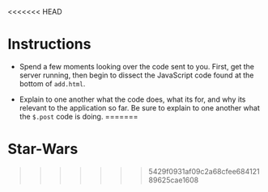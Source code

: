 <<<<<<< HEAD
# **Instructions**

* Spend a few moments looking over the code sent to you. First, get the server running, then begin to dissect the JavaScript code found at the bottom of `add.html`.

* Explain to one another what the code does, what its for, and why its relevant to the application so far. Be sure to explain to one another what the `$.post` code is doing.
=======
# Star-Wars
>>>>>>> 5429f0931af09c2a68cfee68412189625cae1608
